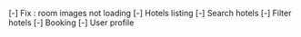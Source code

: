 [-] Fix : room images not loading
[-] Hotels listing
[-] Search hotels
[-] Filter hotels
[-] Booking
[-] User profile
